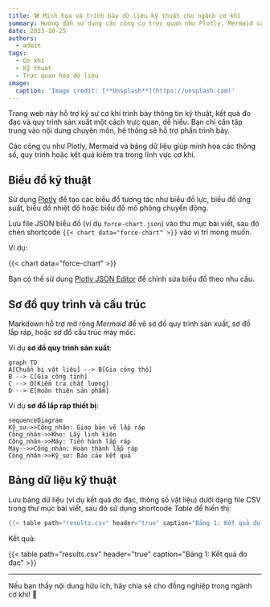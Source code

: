 ```yaml
---
title: 🛠️ Minh họa và trình bày dữ liệu kỹ thuật cho ngành cơ khí
summary: Hướng dẫn sử dụng các công cụ trực quan như Plotly, Mermaid và bảng dữ liệu để trình bày thông tin kỹ thuật cơ khí một cách hiệu quả.
date: 2023-10-25
authors:
  - admin
tags:
  - Cơ khí
  - Kỹ thuật
  - Trực quan hóa dữ liệu
image:
  caption: 'Image credit: [**Unsplash**](https://unsplash.com)'
---
```


Trang web này hỗ trợ kỹ sư cơ khí trình bày thông tin kỹ thuật, kết quả đo đạc và quy trình sản xuất một cách trực quan, dễ hiểu. Bạn chỉ cần tập trung vào nội dung chuyên môn, hệ thống sẽ hỗ trợ phần trình bày.

Các công cụ như Plotly, Mermaid và bảng dữ liệu giúp minh họa các thông số, quy trình hoặc kết quả kiểm tra trong lĩnh vực cơ khí.

## Biểu đồ kỹ thuật

Sử dụng [Plotly](https://plot.ly/) để tạo các biểu đồ tương tác như biểu đồ lực, biểu đồ ứng suất, biểu đồ nhiệt độ hoặc biểu đồ mô phỏng chuyển động.

Lưu file JSON biểu đồ (ví dụ `force-chart.json`) vào thư mục bài viết, sau đó chèn shortcode `{{< chart data="force-chart" >}}` vào vị trí mong muốn.

Ví dụ:

{{< chart data="force-chart" >}}

Bạn có thể sử dụng [Plotly JSON Editor](http://plotly-json-editor.getforge.io/) để chỉnh sửa biểu đồ theo nhu cầu.

## Sơ đồ quy trình và cấu trúc

Markdown hỗ trợ mở rộng _Mermaid_ để vẽ sơ đồ quy trình sản xuất, sơ đồ lắp ráp, hoặc sơ đồ cấu trúc máy móc.

Ví dụ **sơ đồ quy trình sản xuất**:

```mermaid
graph TD
A[Chuẩn bị vật liệu] --> B[Gia công thô]
B --> C[Gia công tinh]
C --> D[Kiểm tra chất lượng]
D --> E[Hoàn thiện sản phẩm]
```

Ví dụ **sơ đồ lắp ráp thiết bị**:

```mermaid
sequenceDiagram
Kỹ_sư->>Công_nhân: Giao bản vẽ lắp ráp
Công_nhân->>Kho: Lấy linh kiện
Công_nhân->>Máy: Tiến hành lắp ráp
Máy-->>Công_nhân: Hoàn thành lắp ráp
Công_nhân->>Kỹ_sư: Báo cáo kết quả
```

## Bảng dữ liệu kỹ thuật

Lưu bảng dữ liệu (ví dụ kết quả đo đạc, thông số vật liệu) dưới dạng file CSV trong thư mục bài viết, sau đó sử dụng shortcode _Table_ để hiển thị:

```go
{{< table path="results.csv" header="true" caption="Bảng 1: Kết quả đo đạc" >}}
```

Kết quả:

{{< table path="results.csv" header="true" caption="Bảng 1: Kết quả đo đạc" >}}

---

Nếu bạn thấy nội dung hữu ích, hãy chia sẻ cho đồng nghiệp trong ngành cơ khí! 🚀
